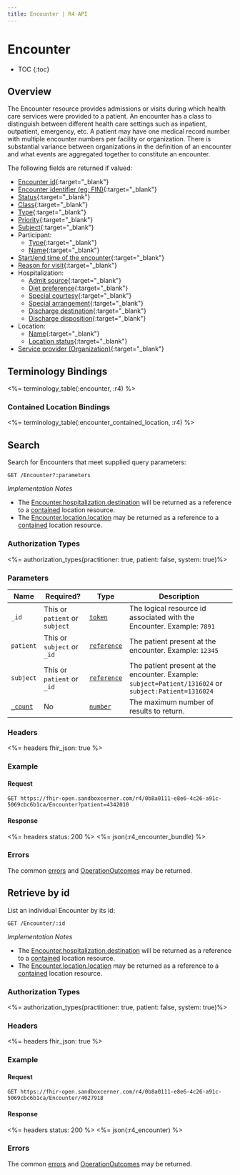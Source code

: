 ```yaml
---
title: Encounter | R4 API
---
```


# Encounter

* TOC
{:toc}

## Overview

The Encounter resource provides admissions or visits during which health care services were provided to a patient. An encounter has a class to distinguish between different health care settings such as inpatient, outpatient, emergency, etc. A patient may have one medical record number with multiple encounter numbers per facility or organization. There is substantial variance between organizations in the definition of an encounter and what events are aggregated together to constitute an encounter.

The following fields are returned if valued:

* [Encounter id](http://hl7.org/fhir/r4/encounter-definitions.html#Encounter.id){:target="_blank"}
* [Encounter identifier (eg: FIN)](http://hl7.org/fhir/r4/encounter-definitions.html#Encounter.identifier){:target="_blank"}
* [Status](http://hl7.org/fhir/r4/encounter-definitions.html#Encounter.status){:target="_blank"}
* [Class](http://hl7.org/fhir/r4/encounter-definitions.html#Encounter.class){:target="_blank"}
* [Type](http://hl7.org/fhir/r4/encounter-definitions.html#Encounter.type){:target="_blank"}
* [Priority](http://hl7.org/fhir/r4/encounter-definitions.html#Encounter.priority){:target="_blank"}
* [Subject](http://hl7.org/fhir/r4/encounter-definitions.html#Encounter.subject){:target="_blank"}
* Participant:
   * [Type](http://hl7.org/fhir/r4/encounter-definitions.html#Encounter.participant.type){:target="_blank"}
   * [Name](http://hl7.org/fhir/r4/encounter-definitions.html#Encounter.participant.individual){:target="_blank"}
* [Start/end time of the encounter](http://hl7.org/fhir/r4/encounter-definitions.html#Encounter.period){:target="_blank"}
* [Reason for visit](http://hl7.org/fhir/r4/encounter-definitions.html#Encounter.reasonCode){:target="_blank"}
* Hospitalization:
   * [Admit source](http://hl7.org/fhir/r4/encounter-definitions.html#Encounter.hospitalization.admitSource){:target="_blank"}
   * [Diet preference](http://hl7.org/fhir/r4/encounter-definitions.html#Encounter.hospitalization.dietPreference){:target="_blank"}
   * [Special courtesy](http://hl7.org/fhir/r4/encounter-definitions.html#Encounter.hospitalization.specialCourtesy){:target="_blank"}
   * [Special arrangement](http://hl7.org/fhir/r4/encounter-definitions.html#Encounter.hospitalization.specialArrangement){:target="_blank"}
   * [Discharge destination](hhttp://hl7.org/fhir/r4/encounter-definitions.html#Encounter.hospitalization.destination){:target="_blank"}
   * [Discharge disposition](http://hl7.org/fhir/r4/encounter-definitions.html#Encounter.hospitalization.dischargeDisposition){:target="_blank"}
* Location:
   * [Name](http://hl7.org/fhir/r4/encounter-definitions.html#Encounter.location.location){:target="_blank"}
   * [Location status](http://hl7.org/fhir/r4/encounter-definitions.html#Encounter.location.status){:target="_blank"}
* [Service provider (Organization)](http://hl7.org/fhir/r4/encounter-definitions.html#Encounter.serviceProvider){:target="_blank"}

## Terminology Bindings

<%= terminology_table(:encounter, :r4) %>

### Contained Location Bindings

<%= terminology_table(:encounter_contained_location, :r4) %>

## Search

Search for Encounters that meet supplied query parameters:

    GET /Encounter?:parameters

_Implementation Notes_

* The [Encounter.hospitalization.destination] will be returned as a reference to a [contained] location resource.
* The [Encounter.location.location] may be returned as a reference to a [contained] location resource.

### Authorization Types

<%= authorization_types(practitioner: true, patient: false, system: true)%>

### Parameters

 Name       | Required?                      | Type          | Description
------------|--------------------------------|---------------|-------------------------------------------------------------------------------------------------------
 `_id`      | This or `patient` or `subject` | [`token`]     | The logical resource id associated with the Encounter. Example: `7891`
 `patient`  | This or `subject` or `_id`     | [`reference`] | The patient present at the encounter. Example: `12345`
 `subject`  | This or `patient` or `_id`     | [`reference`] | The patient present at the encounter. Example: `subject=Patient/1316024` or `subject:Patient=1316024`
 [`_count`] | No                             | [`number`]    | The maximum number of results to return.

### Headers

<%= headers fhir_json: true %>

### Example

#### Request

    GET https://fhir-open.sandboxcerner.com/r4/0b8a0111-e8e6-4c26-a91c-5069cbc6b1ca/Encounter?patient=4342010

#### Response

<%= headers status: 200 %>
<%= json(:r4_encounter_bundle) %>

### Errors

The common [errors] and [OperationOutcomes] may be returned.

## Retrieve by id

List an individual Encounter by its id:

    GET /Encounter/:id

_Implementation Notes_

* The [Encounter.hospitalization.destination] will be returned as a reference to a [contained] location resource.
* The [Encounter.location.location] may be returned as a reference to a [contained] location resource.

### Authorization Types

<%= authorization_types(practitioner: true, patient: false, system: true)%>

### Headers

<%= headers fhir_json: true %>

### Example

#### Request

    GET https://fhir-open.sandboxcerner.com/r4/0b8a0111-e8e6-4c26-a91c-5069cbc6b1ca/Encounter/4027918

#### Response

<%= headers status: 200 %>
<%= json(:r4_encounter) %>

### Errors

The common [errors] and [OperationOutcomes] may be returned.

[contained]: http://hl7.org/fhir/r4/references.html#contained
[Encounter.hospitalization.destination]: http://hl7.org/fhir/r4/encounter-definitions.html#Encounter.hospitalization.destination
[Encounter.location.location]: http://hl7.org/fhir/r4/encounter-definitions.html#Encounter.location.location
[`reference`]: http://hl7.org/fhir/r4/search.html#reference
[`token`]: http://hl7.org/fhir/r4/search.html#token
[`number`]: http://hl7.org/fhir/r4/search.html#number
[`_count`]: http://hl7.org/fhir/r4/search.html#count
[errors]: ../../#client-errors
[OperationOutcomes]: ../../#operation-outcomes

